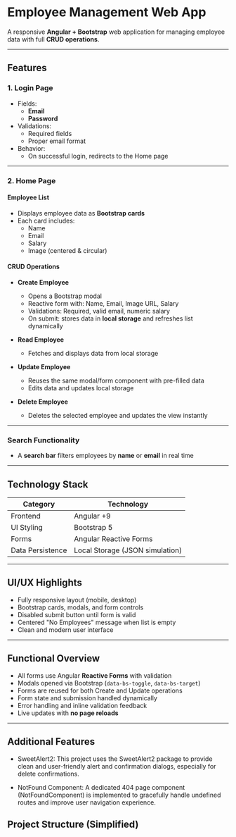 #  Employee Management Web App

A responsive **Angular + Bootstrap** web application for managing employee data with full **CRUD operations**.

---

##  Features

###  1. Login Page
- Fields:
  - **Email**
  - **Password**
- Validations:
  - Required fields
  - Proper email format
- Behavior:
  - On successful login, redirects to the Home page

---

###  2. Home Page

####  Employee List
- Displays employee data as **Bootstrap cards**
- Each card includes:
  -  Name
  -  Email
  -  Salary
  -  Image (centered & circular)

####  CRUD Operations

- **Create Employee**
  - Opens a Bootstrap modal
  - Reactive form with: Name, Email, Image URL, Salary
  - Validations: Required, valid email, numeric salary
  - On submit: stores data in **local storage** and refreshes list dynamically

- **Read Employee**
  - Fetches and displays data from local storage

- **Update Employee**
  - Reuses the same modal/form component with pre-filled data
  - Edits data and updates local storage

- **Delete Employee**
  - Deletes the selected employee and updates the view instantly

---

###  Search Functionality
- A **search bar** filters employees by **name** or **email** in real time

---

##  Technology Stack

| Category         | Technology       |
|------------------|------------------|
| Frontend         | Angular +9       |
| UI Styling       | Bootstrap 5      |
| Forms            | Angular Reactive Forms |
| Data Persistence | Local Storage (JSON simulation) |

---

##  UI/UX Highlights

- Fully responsive layout (mobile, desktop)
- Bootstrap cards, modals, and form controls
- Disabled submit button until form is valid
- Centered "No Employees" message when list is empty
- Clean and modern user interface

---

##  Functional Overview

- All forms use Angular **Reactive Forms** with validation
- Modals opened via Bootstrap (`data-bs-toggle`, `data-bs-target`)
- Forms are reused for both Create and Update operations
- Form state and submission handled dynamically
- Error handling and inline validation feedback
- Live updates with **no page reloads**

---

## Additional Features

- SweetAlert2: This project uses the SweetAlert2 package to provide clean and user-friendly alert and confirmation dialogs, especially for delete confirmations.

- NotFound Component: A dedicated 404 page component (NotFoundComponent) is implemented to gracefully handle undefined routes and improve user navigation  experience.

##  Project Structure (Simplified)

